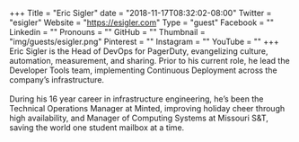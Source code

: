+++
Title = "Eric Sigler"
date = "2018-11-17T08:32:02-08:00"
Twitter = "esigler"
Website = "https://esigler.com"
Type = "guest"
Facebook = ""
Linkedin = ""
Pronouns = ""
GitHub = ""
Thumbnail = "img/guests/esigler.png"
Pinterest = ""
Instagram = ""
YouTube = ""
+++
Eric Sigler is the Head of DevOps for PagerDuty, evangelizing culture, automation, measurement, and sharing. Prior to his current role, he lead the Developer Tools team, implementing Continuous Deployment across the company’s infrastructure. <br /><br /> During his 16 year career in infrastructure engineering, he’s been the Technical Operations Manager at Minted, improving holiday cheer through high availability, and Manager of Computing Systems at Missouri S&T, saving the world one student mailbox at a time.
